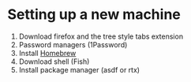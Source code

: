 # Setting up a new machine 

1. Download firefox and the tree style tabs extension
2. Password managers (1Password)
3. Install [Homebrew](https://brew.sh/)
4. Download shell (Fish)
5. Install package manager (asdf or rtx)

